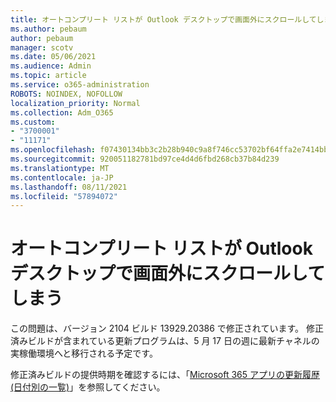 ```yaml
---
title: オートコンプリート リストが Outlook デスクトップで画面外にスクロールしてしまう
ms.author: pebaum
author: pebaum
manager: scotv
ms.date: 05/06/2021
ms.audience: Admin
ms.topic: article
ms.service: o365-administration
ROBOTS: NOINDEX, NOFOLLOW
localization_priority: Normal
ms.collection: Adm_O365
ms.custom:
- "3700001"
- "11171"
ms.openlocfilehash: f07430134bb3c2b28b940c9a8f746cc53702bf64ffa2e7414bb74861239b914f
ms.sourcegitcommit: 920051182781bd97ce4d4d6fbd268cb37b84d239
ms.translationtype: MT
ms.contentlocale: ja-JP
ms.lasthandoff: 08/11/2021
ms.locfileid: "57894072"
---
```

# <a name="autocomplete-list-scrolls-off-the-screen-in-outlook-desktop"></a>オートコンプリート リストが Outlook デスクトップで画面外にスクロールしてしまう

この問題は、バージョン 2104 ビルド 13929.20386 で修正されています。 修正済みビルドが含まれている更新プログラムは、5 月 17 日の週に最新チャネルの実稼働環境へと移行される予定です。 

修正済みビルドの提供時期を確認するには、「[Microsoft 365 アプリの更新履歴 (日付別の一覧)](https://docs.microsoft.com/officeupdates/update-history-microsoft365-apps-by-date)」を参照してください。